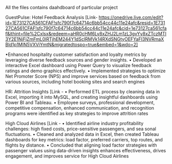 All the files contains daahdboard of particular project

 GuestPulse: Hotel Feedback Analysis [Link-  https://onedrive.live.com/edit?id=1E73127CA561CFAF!sfc790f7c64714c6bb54cc44c11e24afc&resid=1E73127CA561CFAF!sfc790f7c64714c6bb54cc44c11e24afc&cid=1e73127ca561cfaf&ithint=file%2Cxlsx&redeem=aHR0cHM6Ly8xZHJ2Lm1zL3gvYy8xZTczMTI3Y2E1NjFjZmFmL0lRTjhEM244Y1dSclRMVk14RXdSNGtyOEFYaFI3NVRmaXBld1p1MlN5VXViYmtN&migratedtospo=true&embed=1&wdo=2]
 
 •Enhanced hospitality customer satisfaction and loyalty metrics by leveraging diverse feedback sources
 and gender insights.
 • Developed an interactive Excel dashboard using Power Query to visualize feedback ratings and demo
graphics effectively.
 • Implemented strategies to optimize Net Promoter Score (NPS) and improve services based on feedback
 from various sources, including hotel booking sites and search engines

  HR: Attrition Insights [Link -
 • Performed ETL process by cleaning data in Excel, importing it into MySQL, and creating insightful
 dashboards using Power BI and Tableau.
 • Employee surveys, professional development, competitive compensation, enhanced communication, and
 recognition programs were identified as key strategies to improve attrition rates

  High Cloud Airlines [Link - 
 • Identified airline industry profitability challenges: high fixed costs, price-sensitive passengers, and sea
sonal fluctuations.
 • Cleaned and analyzed data in Excel, then created Tableau dashboards for key metrics: load factor,
 preferred carriers, top routes, and flights by distance.
 • Concluded that aligning load factor strategies with passenger values using data-driven insights enhances
 effectiveness, drives engagement, and improves service for High Cloud Airlines
